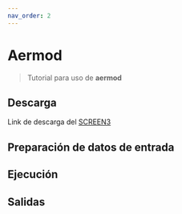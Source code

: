 ```yaml
---
nav_order: 2
---
```

# Aermod


> Tutorial para uso de **aermod**


## Descarga

Link de descarga del [SCREEN3](https://gaftp.epa.gov/Air/aqmg/SCRAM/models/screening/screen3/screen3.zip)

## Preparación de datos de entrada


## Ejecución


## Salidas



